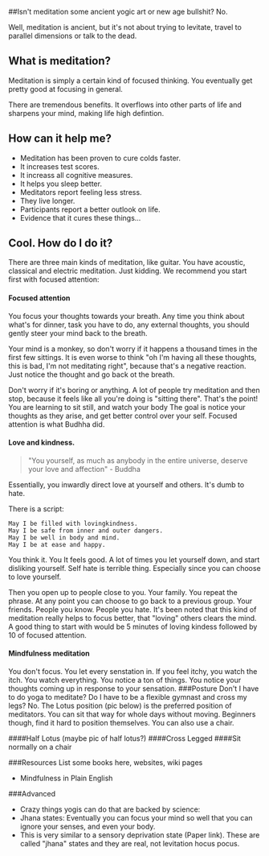 ##Isn't meditation some ancient yogic art or new age bullshit?
No.

Well, meditation is ancient, but it's not about trying to levitate, travel to parallel dimensions or talk to the dead.

## What is meditation?

Meditation is simply a certain kind of focused thinking. You eventually get pretty good at focusing in general.

There are tremendous benefits. It overflows into other parts of life and sharpens your mind, making life high defintion.

## How can it help me? 
*   Meditation has been proven to cure colds faster.
*   It increases test scores.
*   It increass all cognitive measures.
*   It helps you sleep better.
*   Meditators report feeling less stress.
*   They live longer.
*   Participants report a better outlook on life.
*   Evidence that it cures these things...

## Cool. How do I do it?  
There are three main kinds of meditation, like guitar. You have acoustic, classical and electric meditation. Just kidding.
We recommend you start first with focused attention:

#### Focused attention 
You focus your thoughts towards your breath. Any time you think about what's for dinner, task you have to do, any external thoughts, you should
gently steer your mind back to the breath.


Your mind is a monkey, so don't worry if it happens a thousand times in the first few sittings. It is even worse to think "oh I'm having all
these thoughts, this is bad, I'm not meditating right", because that's a negative reaction. Just notice the thought and go back ot the breath.


Don't worry if it's boring or anything. A lot of people try meditation and then stop, because it feels like all you're doing is "sitting there". That's the point!
You are learning to sit still, and watch your body
The goal is notice your thoughts as they arise, and get better control over your self. Focused attention is what Budhha did.

#### Love and kindness.  
> "You yourself, as much as anybody in the entire universe, deserve your love and affection" - Buddha

Essentially, you inwardly direct love at yourself and others. It's dumb to hate. 

There is a script:

    May I be filled with lovingkindness.
    May I be safe from inner and outer dangers.
    May I be well in body and mind.
    May I be at ease and happy.

You think it. You It feels good. A lot of times you let yourself down, and start disliking yourself. Self hate is terrible thing. Especially since you can choose to love yourself.

Then you open up to people close to you. Your family. You repeat the phrase. At any point you can choose to go back to a previous group.
Your friends. People you know. People you hate.
It's been noted that this kind of meditation really helps to focus better, that "loving" others clears the mind. A good thing to start with would be 5 minutes of loving kindess followed by 10 of
focused attention.

#### Mindfulness meditation 
You don't focus. You let every senstation in. If you feel itchy, you watch the itch. You watch everything.
You notice a ton of things. You notice your thoughts coming up in response to your sensation.
###Posture
Don't I have to do yoga to meditate? Do I have to be a flexible gymnast and cross my legs?
No. The Lotus position (pic below) is the preferred position of meditators. You can sit that way for whole days without moving.
Beginners though, find it hard to position themselves. You can also use a chair.

####Half Lotus
(maybe pic of half lotus?)
####Cross Legged
####Sit normally on a chair

###Resources
List some books here, websites, wiki pages
*    Mindfulness in Plain English

###Advanced
*    Crazy things yogis can do that are backed by science:
*    Jhana states: Eventually you can focus your mind so well that you can ignore your senses, and even your body.
*    This is very similar to a sensory deprivation state (Paper link). These are called "jhana" states and they are real, not levitation hocus pocus. 
